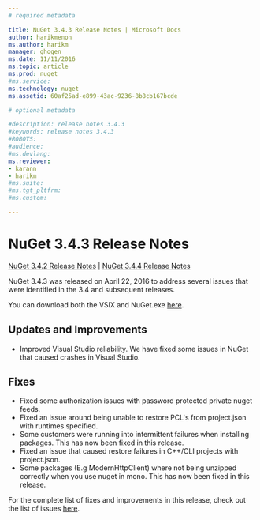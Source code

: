 ```yaml
---
# required metadata

title: NuGet 3.4.3 Release Notes | Microsoft Docs
author: harikmenon
ms.author: harikm
manager: ghogen
ms.date: 11/11/2016
ms.topic: article
ms.prod: nuget
#ms.service:
ms.technology: nuget
ms.assetid: 60af25ad-e899-43ac-9236-8b8cb167bcde

# optional metadata

#description: release notes 3.4.3
#keywords: release notes 3.4.3
#ROBOTS:
#audience:
#ms.devlang:
ms.reviewer:
- karann
- harikm
#ms.suite:
#ms.tgt_pltfrm:
#ms.custom:

---
```


# NuGet 3.4.3 Release Notes

[NuGet 3.4.2 Release Notes](../release-notes/nuget-3.4.2.md) | [NuGet 3.4.4 Release Notes](../release-notes/nuget-3.4.4.md)

NuGet 3.4.3 was released on April 22, 2016 to address several issues that were identified in the 3.4 and subsequent releases.

You can download both the VSIX and NuGet.exe [here](https://dist.nuget.org/index.html).

## Updates and Improvements

* Improved Visual Studio reliability. We have fixed some issues in NuGet that caused crashes in Visual Studio.

## Fixes

* Fixed some authorization issues with password protected private nuget feeds.
* Fixed an issue around being unable to restore PCL's from project.json with runtimes specified.
* Some customers were running into intermittent failures when installing packages. This has now been fixed in this release.
* Fixed an issue that caused restore failures in C++/CLI projects with project.json.
* Some packages (E.g ModernHttpClient) where not being unzipped correctly when you use nuget in mono. This has now been fixed in this release.

For the complete list of fixes and improvements in this release, check out the list of issues [here](https://github.com/NuGet/Home/issues?q=is%3Aissue+milestone%3A3.4.3+is%3Aclosed).